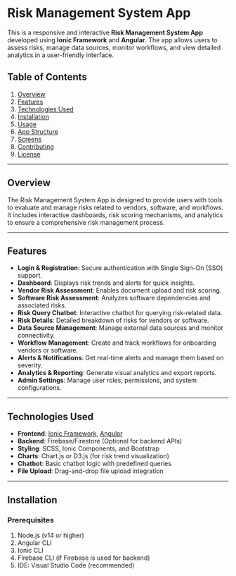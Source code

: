 # Risk Management System App

This is a responsive and interactive **Risk Management System App** developed using **Ionic Framework** and **Angular**. The app allows users to assess risks, manage data sources, monitor workflows, and view detailed analytics in a user-friendly interface.

## Table of Contents

1. [Overview](#overview)
2. [Features](#features)
3. [Technologies Used](#technologies-used)
4. [Installation](#installation)
5. [Usage](#usage)
6. [App Structure](#app-structure)
7. [Screens](#screens)
8. [Contributing](#contributing)
9. [License](#license)

---

## Overview

The Risk Management System App is designed to provide users with tools to evaluate and manage risks related to vendors, software, and workflows. It includes interactive dashboards, risk scoring mechanisms, and analytics to ensure a comprehensive risk management process.

---

## Features

- **Login & Registration**: Secure authentication with Single Sign-On (SSO) support.
- **Dashboard**: Displays risk trends and alerts for quick insights.
- **Vendor Risk Assessment**: Enables document upload and risk scoring.
- **Software Risk Assessment**: Analyzes software dependencies and associated risks.
- **Risk Query Chatbot**: Interactive chatbot for querying risk-related data.
- **Risk Details**: Detailed breakdown of risks for vendors or software.
- **Data Source Management**: Manage external data sources and monitor connectivity.
- **Workflow Management**: Create and track workflows for onboarding vendors or software.
- **Alerts & Notifications**: Get real-time alerts and manage them based on severity.
- **Analytics & Reporting**: Generate visual analytics and export reports.
- **Admin Settings**: Manage user roles, permissions, and system configurations.

---

## Technologies Used

- **Frontend**: [Ionic Framework](https://ionicframework.com/), [Angular](https://angular.io/)
- **Backend**: Firebase/Firestore (Optional for backend APIs)
- **Styling**: SCSS, Ionic Components, and Bootstrap
- **Charts**: Chart.js or D3.js (for risk trend visualization)
- **Chatbot**: Basic chatbot logic with predefined queries
- **File Upload**: Drag-and-drop file upload integration

---

## Installation

### Prerequisites

1. Node.js (v14 or higher)
2. Angular CLI
3. Ionic CLI
4. Firebase CLI (if Firebase is used for backend)
5. IDE: Visual Studio Code (recommended)
